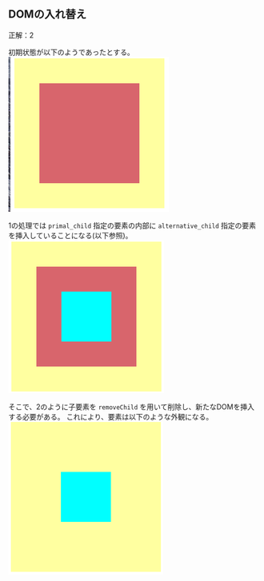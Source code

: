 ## DOMの入れ替え
正解：2

初期状態が以下のようであったとする。
![初期状態](images/before.png "初期状態")

1の処理では `primal_child` 指定の要素の内部に `alternative_child` 指定の要素を挿入していることになる(以下参照)。
![誤り](images/after_wrong.png "誤り")

そこで、2のように子要素を `removeChild` を用いて削除し、新たなDOMを挿入する必要がある。
これにより、要素は以下のような外観になる。
![正解](images/after_right.png "正解")
